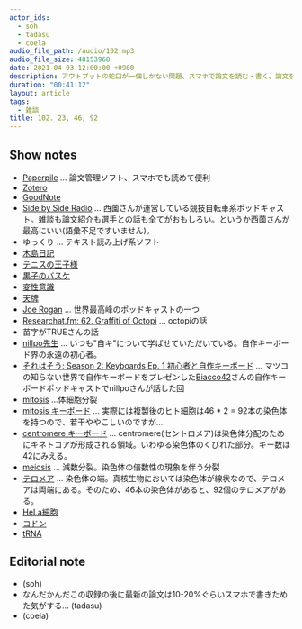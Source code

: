```yaml
---
actor_ids:
  - soh
  - tadasu
  - coela
audio_file_path: /audio/102.mp3
audio_file_size: 48153968
date: 2021-04-03 12:00:00 +0900
description: アウトプットの蛇口が一個しかない問題、スマホで論文を読む・書く、論文をオーディオブックにする、研究者のゾーンとオカルト、染色体研究者が買うべき自作キーボードの話をしました。
duration: "00:41:12"
layout: article
tags:
  - 雑談
title: 102. 23, 46, 92
---
```


## Show notes
- [Paperpile](https://paperpile.com/) ... 論文管理ソフト、スマホでも読めて便利
- [Zotero](https://www.zotero.org/)
- [GoodNote](https://www.goodnotes.com/)
- [Side by Side Radio](https://sidebysideradio.libsyn.com/) ... 西薗さんが運営している競技自転車系ポッドキャスト。雑談も論文紹介も選手との話も全てがおもしろい。というか西薗さんが最高にいい(語彙不足ですいません)。
- ゆっくり ... テキスト読み上げ系ソフト
- [木島日記](https://www.amazon.co.jp/dp/4044191123/?tag=researchatf04-22)
- [テニスの王子様](https://www.amazon.co.jp/gp/product/B074CD888P/?tag=researchatf04-22)
- [黒子のバスケ](https://www.amazon.co.jp/gp/product/B07KYZH313/?tag=researchatf04-22)
- [変性意識](https://ja.wikipedia.org/wiki/%E5%A4%89%E6%80%A7%E6%84%8F%E8%AD%98%E7%8A%B6%E6%85%8B)
- [天牌](https://www.amazon.co.jp/gp/product/B074CBDP82/?tag=researchatf04-22)
- [Joe Rogan](https://open.spotify.com/show/4rOoJ6Egrf8K2IrywzwOMk) ... 世界最高峰のポッドキャストの一つ
- [Researchat.fm: 62. Graffiti of Octopi](https://researchat.fm/episode/62) ... octopiの話
- 苗字がTRUEさんの話
- [nillpo先生](https://twitter.com/nillpo) ... いつも"自キ"について学ばせていただいている。自作キーボード界の永遠の初心者。
- [それはそう: Season 2: Keyboards Ep. 1 初心者と自作キーボード](https://biacco-radio.tumblr.com/post/177063909211/season-2-keyboards-ep-1-%E5%88%9D%E5%BF%83%E8%80%85%E3%81%A8%E8%87%AA%E4%BD%9C%E3%82%AD%E3%83%BC%E3%83%9C%E3%83%BC%E3%83%89) ... マツコの知らない世界で自作キーボードをプレゼンした[Biacco42](https://twitter.com/Biacco42)さんの自作キーボードポッドキャストでnillpoさんが話した回
- [mitosis](https://ja.wikipedia.org/wiki/%E4%BD%93%E7%B4%B0%E8%83%9E%E5%88%86%E8%A3%82) ...体細胞分裂
- [mitosis キーボード](https://mechkeys.tech/portfolio/mitosis-wireless-split-keyboard/) ... 実際には複製後のヒト細胞は46 * 2 = 92本の染色体を持つので、若干ややこしいのですが...
- [centromere キーボード](https://southpawdesign.net/products/centromere-wireless-keyboard?variant=8868004724796) ... centromere(セントロメア)は染色体分配のためにキネトコアが形成される領域。いわゆる染色体のくびれた部分。キー数は42にみえる。
- [meiosis](https://ja.wikipedia.org/wiki/%E6%B8%9B%E6%95%B0%E5%88%86%E8%A3%82) ... 減数分裂。染色体の倍数性の現象を伴う分裂
- [テロメア](https://ja.wikipedia.org/wiki/%E3%83%86%E3%83%AD%E3%83%A1%E3%82%A2) ... 染色体の端。真核生物においては染色体が線状なので、テロメアは両端にある。そのため、46本の染色体があると、92個のテロメアがある。
- [HeLa細胞](https://ja.wikipedia.org/wiki/HeLa%E7%B4%B0%E8%83%9E)
- [コドン](https://ja.wikipedia.org/wiki/%E3%82%B3%E3%83%89%E3%83%B3)
- [tRNA](https://ja.wikipedia.org/wiki/%E8%BB%A2%E7%A7%BBRNA)

## Editorial note
- (soh)
- なんだかんだこの収録の後に最新の論文は10-20%ぐらいスマホで書きためた気がする... (tadasu)
- (coela)
